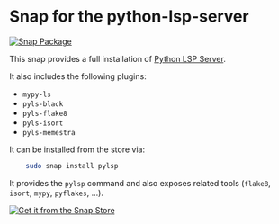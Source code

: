 # Snap for the python-lsp-server

[![Snap Package](https://snapcraft.io/pylsp/badge.svg)](https://snapcraft.io/pylsp)

This snap provides a full installation of [Python LSP Server](https://github.com/python-lsp/python-lsp-server).

It also includes the following plugins:

- `mypy-ls`
- `pyls-black`
- `pyls-flake8`
- `pyls-isort`
- `pyls-memestra`

It can be installed from the store via:

```bash
    sudo snap install pylsp
```

It provides the `pylsp` command and also exposes related tools (`flake8`, `isort`, `mypy`, `pyflakes`, ...).

[![Get it from the Snap Store](https://snapcraft.io/static/images/badges/en/snap-store-black.svg)](https://snapcraft.io/pylsp)


